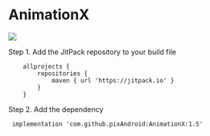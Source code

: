 # AnimationX

[![](https://jitpack.io/v/pixAndroid/AnimationX.svg)](https://jitpack.io/#pixAndroid/AnimationX)





Step 1. Add the JitPack repository to your build file

```
	allprojects {
		repositories {
			maven { url 'https://jitpack.io' }
		}
	}
```
  
  Step 2. Add the dependency
  ```
   implementation 'com.github.pixAndroid:AnimationX:1.5'
	
  ```
  
  
